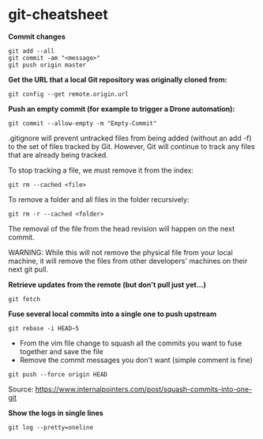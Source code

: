 # git-cheatsheet

**Commit changes**
```
git add --all
git commit -am "<message>"
git push origin master
```

**Get the URL that a local Git repository was originally cloned from:**

```
git config --get remote.origin.url
```

**Push an empty commit (for example to trigger a Drone automation):**

```
git commit --allow-empty -m "Empty-Commit"
```



.gitignore will prevent untracked files from being added (without an add -f) to the set of files tracked by Git. However, Git will continue to track any files that are already being tracked.

To stop tracking a file, we must remove it from the index:
```
git rm --cached <file>
```
To remove a folder and all files in the folder recursively:
```
git rm -r --cached <folder>
```
The removal of the file from the head revision will happen on the next commit.

WARNING: While this will not remove the physical file from your local machine, it will remove the files from other developers' machines on their next git pull.

**Retrieve updates from the remote (but don't pull just yet...)**
```
git fetch
```

**Fuse several local commits into a single one to push upstream**
```
git rebase -i HEAD~5
```
* From the vim file change to squash all the commits you want to fuse together and save the file
* Remove the commit messages you don't want (simple comment is fine)
```
git push --force origin HEAD
```
Source: https://www.internalpointers.com/post/squash-commits-into-one-git

**Show the logs in single lines**
```
git log --pretty=oneline
```
